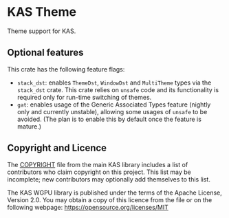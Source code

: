 KAS Theme
======

Theme support for KAS.


Optional features
-------

This crate has the following feature flags:

-   `stack_dst`: enables `ThemeDst`, `WindowDst` and `MultiTheme` types via the
    `stack_dst` crate. This crate relies on `unsafe` code and its functionality
    is required only for run-time switching of themes.
-   `gat`: enables usage of the Generic Associated Types feature (nightly only
    and currently unstable), allowing some usages of `unsafe` to be avoided.
    (The plan is to enable this by default once the feature is mature.)

Copyright and Licence
-------

The [COPYRIGHT](../COPYRIGHT) file from the main KAS library includes a list of
contributors who claim copyright on this project. This list may be incomplete;
new contributors may optionally add themselves to this list.

The KAS WGPU library is published under the terms of the Apache License, Version 2.0.
You may obtain a copy of this licence from the <LICENSE-MIT> file or on
the following webpage: <https://opensource.org/licenses/MIT>
